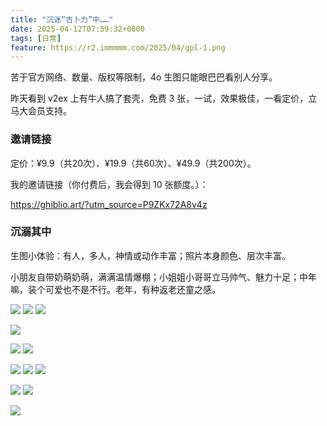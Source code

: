 ```yaml
---
title: "沉迷“吉卜力”中……"
date: 2025-04-12T07:59:32+0800
tags: [日常]
feature: https://r2.immmmm.com/2025/04/gpl-1.png
---
```


苦于官方网络、数量、版权等限制，4o 生图只能眼巴巴看别人分享。

昨天看到 v2ex 上有牛人搞了套壳，免费 3 张，一试，效果极佳，一看定价，立马大会员支持。

<!--more-->

### 邀请链接

定价：¥9.9（共20次）、¥19.9（共60次）、¥49.9（共200次）。

我的邀请链接（你付费后，我会得到 10 张额度。）：

 <https://ghiblio.art/?utm_source=P9ZKx72A8v4z>

### 沉溺其中

生图小体验：有人，多人，神情或动作丰富；照片本身颜色、层次丰富。

小朋友自带奶萌奶萌，满满温情爆棚；小姐姐小哥哥立马帅气、魅力十足；中年嘛，装个可爱也不是不行。老年，有种返老还童之感。

![](https://r2.immmmm.com/2025/04/gpl-2.png)
![](https://r2.immmmm.com/2025/04/gpl-7.png)
![](https://r2.immmmm.com/2025/04/gpl-11.PNG)

![](https://r2.immmmm.com/2025/04/gpl-8.PNG)

![](https://r2.immmmm.com/2025/04/gpl-3.png)
![](https://r2.immmmm.com/2025/04/gpl-13.png)

![](https://r2.immmmm.com/2025/04/gpl-4.PNG)
![](https://r2.immmmm.com/2025/04/gpl-5.PNG)
![](https://r2.immmmm.com/2025/04/gpl-6.PNG)

![](https://r2.immmmm.com/2025/04/gpl-9.png)
![](https://r2.immmmm.com/2025/04/gpl-10.PNG)

![](https://r2.immmmm.com/2025/04/gpl-12.PNG)

